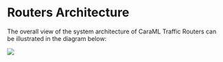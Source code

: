 # Routers Architecture

The overall view of the system architecture of CaraML Traffic Routers can be illustrated in the diagram below:

![](../../.gitbook/assets/turing\_architecture.png)
